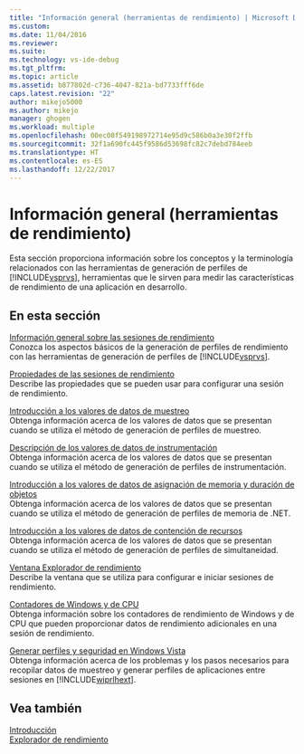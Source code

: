 ```yaml
---
title: "Información general (herramientas de rendimiento) | Microsoft Docs"
ms.custom: 
ms.date: 11/04/2016
ms.reviewer: 
ms.suite: 
ms.technology: vs-ide-debug
ms.tgt_pltfrm: 
ms.topic: article
ms.assetid: b877802d-c736-4047-821a-bd7733fff6de
caps.latest.revision: "22"
author: mikejo5000
ms.author: mikejo
manager: ghogen
ms.workload: multiple
ms.openlocfilehash: 00ec00f549198972714e95d9c586b0a3e30f2ffb
ms.sourcegitcommit: 32f1a690fc445f9586d53698fc82c7debd784eeb
ms.translationtype: HT
ms.contentlocale: es-ES
ms.lasthandoff: 12/22/2017
---
```

# <a name="overviews-performance-tools"></a>Información general (herramientas de rendimiento)
Esta sección proporciona información sobre los conceptos y la terminología relacionados con las herramientas de generación de perfiles de [!INCLUDE[vsprvs](../code-quality/includes/vsprvs_md.md)], herramientas que le sirven para medir las características de rendimiento de una aplicación en desarrollo.  
  
## <a name="in-this-section"></a>En esta sección  
 [Información general sobre las sesiones de rendimiento](../profiling/performance-session-overview.md)  
 Conozca los aspectos básicos de la generación de perfiles de rendimiento con las herramientas de generación de perfiles de [!INCLUDE[vsprvs](../code-quality/includes/vsprvs_md.md)].  
  
 [Propiedades de las sesiones de rendimiento](../profiling/performance-session-properties.md)  
 Describe las propiedades que se pueden usar para configurar una sesión de rendimiento.  
  
 [Introducción a los valores de datos de muestreo](../profiling/understanding-sampling-data-values.md)  
 Obtenga información acerca de los valores de datos que se presentan cuando se utiliza el método de generación de perfiles de muestreo.  
  
 [Descripción de los valores de datos de instrumentación](../profiling/understanding-instrumentation-data-values.md)  
 Obtenga información acerca de los valores de datos que se presentan cuando se utiliza el método de generación de perfiles de instrumentación.  
  
 [Introducción a los valores de datos de asignación de memoria y duración de objetos](../profiling/understanding-memory-allocation-and-object-lifetime-data-values.md)  
 Obtenga información acerca de los valores de datos que se presentan cuando se utiliza el método de generación de perfiles de memoria de .NET.  
  
 [Introducción a los valores de datos de contención de recursos](../profiling/understanding-resource-contention-data-values.md)  
 Obtenga información acerca de los valores de datos que se presentan cuando se utiliza el método de generación de perfiles de simultaneidad.  
  
 [Ventana Explorador de rendimiento](../profiling/performance-explorer-window.md)  
 Describe la ventana que se utiliza para configurar e iniciar sesiones de rendimiento.  
  
 [Contadores de Windows y de CPU](../profiling/cpu-and-windows-counters.md)  
 Obtenga información sobre los contadores de rendimiento de Windows y de CPU que pueden proporcionar datos de rendimiento adicionales en una sesión de rendimiento.  
  
 [Generar perfiles y seguridad en Windows Vista](../profiling/profiling-and-windows-vista-security.md)  
 Obtenga información acerca de los problemas y los pasos necesarios para recopilar datos de muestreo y generar perfiles de aplicaciones entre sesiones en [!INCLUDE[wiprlhext](../debugger/includes/wiprlhext_md.md)].  
  
## <a name="see-also"></a>Vea también  
 [Introducción](../profiling/getting-started-with-performance-tools.md)   
 [Explorador de rendimiento](../profiling/performance-explorer.md)